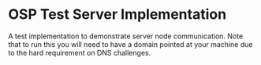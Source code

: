 # OSP Test Server Implementation
A test implementation to demonstrate server node communication. Note that to run
this you will need to have a domain pointed at your machine due to the hard
requirement on DNS challenges.